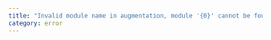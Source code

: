 ```yaml
---
title: "Invalid module name in augmentation, module '{0}' cannot be found."
category: error
---
```

